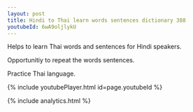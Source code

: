 ```yaml
---
layout: post
title: Hindi to Thai learn words sentences dictionary 388 
youtubeId: 6wA9oljlykU
---
```

 
 
Helps to learn Thai words and sentences for Hindi speakers.

Opportunitiy to repeat the words sentences. 

Practice Thai language. 
 
{% include youtubePlayer.html id=page.youtubeId %}
 
 
{% include analytics.html %}